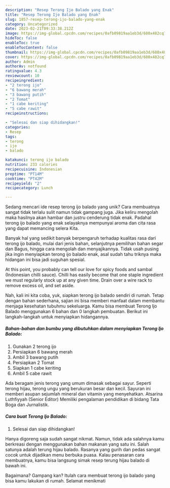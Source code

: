 ```yaml
---
description: "Resep Terong Ijo Balado yang Enak"
title: "Resep Terong Ijo Balado yang Enak"
slug: 1857-resep-terong-ijo-balado-yang-enak
category: Uncategorized
date: 2023-02-21T09:33:38.212Z
image: https://img-global.cpcdn.com/recipes/0afb09819aa1eb3d/680x482cq70/terong-ijo-balado-foto-resep-utama.jpg
hideToc: false
enableToc: true
enableTocContent: false
thumbnail: https://img-global.cpcdn.com/recipes/0afb09819aa1eb3d/680x482cq70/terong-ijo-balado-foto-resep-utama.jpg
cover: https://img-global.cpcdn.com/recipes/0afb09819aa1eb3d/680x482cq70/terong-ijo-balado-foto-resep-utama.jpg
author: Admin
authorAv: notfound
ratingvalue: 4.3
reviewcount: 10
recipeingredient:
- "2 terong ijo"
- "6 bawang merah"
- "3 bawang putih"
- "2 Tomat"
- "1 cabe keriting"
- "5 cabe rawit"
recipeinstructions:

- "Selesai dan siap dihidangkan!"
categories:
- Resep
tags:
- terong
- ijo
- balado

katakunci: terong ijo balado 
nutrition: 233 calories
recipecuisine: Indonesian
preptime: "PT14M"
cooktime: "PT42M"
recipeyield: "2"
recipecategory: Lunch

---
```





Sedang mencari ide resep terong ijo balado yang unik? Cara membuatnya sangat tidak terlalu sulit namun tidak gampang juga. Jika keliru mengolah maka hasilnya akan hambar dan justru cenderung tidak enak. Padahal terong ijo balado yang enak selayaknya mempunyai aroma dan cita rasa yang dapat memancing selera Kita.





Banyak hal yang sedikit banyak berpengaruh terhadap kualitas rasa dari terong ijo balado, mulai dari jenis bahan, selanjutnya pemilihan bahan segar dan Bagus, hingga cara mengolah dan menyajikannya. Tidak usah pusing jika ingin menyiapkan terong ijo balado enak,      asal sudah tahu triknya maka hidangan ini bisa jadi suguhan spesial.














At this point, you probably can tell our love for spicy foods and sambal (Indonesian chilli sauce). Chilli has easily become that one staple ingredient we must regularly stock up at any given time. Drain over a wire rack to remove excess oil, and set aside.






Nah, kali ini kita coba, yuk, siapkan terong ijo balado sendiri di rumah. Tetap dengan bahan sederhana, sajian ini bisa memberi manfaat dalam membantu menjaga kesehatan tubuhmu sekeluarga. Kamu bisa membuat Terong Ijo Balado menggunakan 6 bahan dan 0 langkah pembuatan. Berikut ini langkah-langkah untuk menyiapkan hidangannya.

<!--inarticleads1-->

##### Bahan-bahan dan bumbu yang dibutuhkan dalam menyiapkan Terong Ijo Balado:

1. Gunakan 2 terong ijo
1. Persiapkan 6 bawang merah
1. Ambil 3 bawang putih
1. Persiapkan 2 Tomat
1. Siapkan 1 cabe keriting
1. Ambil 5 cabe rawit


Ada beragam jenis terong yang umum dimasak sebagai sayur. Seperti terong hijau, terong ungu yang berukuran besar dan kecil. Sayuran ini memberi asupan sejumlah mineral dan vitamin yang menyehatkan. Atsarina Luthfiyyah (Senior Editor) Memiliki pengalaman pendidikan di bidang Tata Boga dan Jurnalistik. 

<!--inarticleads2-->

##### Cara buat Terong Ijo Balado:


1. Selesai dan siap dihidangkan!

Hanya digoreng saja sudah sangat nikmat. Namun, tidak ada salahnya kamu berkreasi dengan menggunakan bahan makanan yang satu ini. Salah satunya adalah terung hijau balado. Rasanya yang gurih dan pedas sangat cocok untuk dijadikan menu berbuka puasa. Kalau penasaran cara membuatnya, kamu bisa langsung simak resep terung hijau balado di bawah ini. 

Bagaimana? Gampang kan? Itulah cara membuat terong ijo balado yang bisa kamu lakukan di rumah. Selamat menikmati
